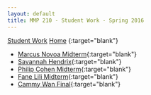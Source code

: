 ```yaml
---
layout: default
title: MMP 210 - Student Work - Spring 2016
---
```

[Student Work](../) [Home](../../)
{:target="blank"}
- [Marcus Novoa Midterm](marcus_novoa/midterm/){:target="blank"}
- [Savannah Hendrix](savannah_hendrix/midterm/){:target="blank"}
- [Philip Cohen Midterm](philip_cohen/midterm/){:target="blank"}
- [Fane Lili Midterm](fane_lili/midterm/){:target="blank"}
- [Cammy Wan Final](cammy_wan/final/){:target="blank"}
